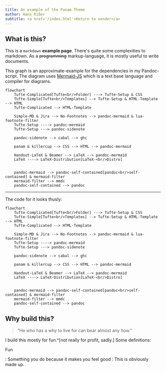 ```yaml
---
title: An example of the Panam Theme
author: Hans Rißer
subtitle: <a href='/index.html'>Return to sender</a>
---
```


## What is this?

This is a `markdown` **example page**.
There's quite some complexities to markdown.
As a ~~programming~~ markup-language, it is mostly useful to write documents.

This graph is an approximate-example for the dependencies in my Pandoc-script.
The diagram uses [Mermaid-JS](https://mermaid.js.org/#/) which is a text base language and compiler for diagrams.

```mermaid
flowchart
    Tufte-Complicated[Tufte<br/>Folder] ---> Tufte-Setup & CSS
    Tufte-Simple[Tufte<br/>Templates] --> Tufte-Setup & HTML-Template --> HTML
    Tufte-Complicated --> HTML-Template
    
    Simple-MD & Jira --> No-Footnotes --> pandoc-mermaid & lua-footnote-filter
    Tufte-Setup ----> pandoc-mermaid 
    Tufte-Setup ---> pandoc-sidenote
    
    pandoc-sidenote --> cabal --> ghc
    
    panam & killercup --> CSS --> HTML --> pandoc-mermaid
    
    Handout-LaTeX & Beamer --> LaTeX --> pandoc-mermaid
    LaTeX ----> LaTeX-Distribution[LaTeX-<br/>Distro]


    pandoc-mermaid --> pandoc-self-contained[pandoc<br/>self-contained] & mermaid-filter
    mermaid-filter --> mmdc
    pandoc-self-contained --> pandoc
```

---

The code for it looks thusly:

```
flowchart
    Tufte-Complicated[Tufte<br/>Folder] ---> Tufte-Setup & CSS
    Tufte-Simple[Tufte<br/>Templates] --> Tufte-Setup & HTML-Template --> HTML
    Tufte-Complicated --> HTML-Template
    
    Simple-MD & Jira --> No-Footnotes --> pandoc-mermaid & lua-footnote-filter
    Tufte-Setup ----> pandoc-mermaid 
    Tufte-Setup ---> pandoc-sidenote
    
    pandoc-sidenote --> cabal --> ghc
    
    panam & killercup --> CSS --> HTML --> pandoc-mermaid
    
    Handout-LaTeX & Beamer --> LaTeX --> pandoc-mermaid
    LaTeX ----> LaTeX-Distribution[LaTeX-<br/>Distro]


    pandoc-mermaid --> pandoc-self-contained[pandoc<br/>self-contained] & mermaid-filter
    mermaid-filter --> mmdc
    pandoc-self-contained --> pandoc
```

## Why build this?

> “He who has a why to live for can bear almost any how.”

I build this mostly for fun.^[not really for profit, sadly.]
Some definitions:

Fun

: Something you do because it makes you feel good
: This is obviously made up.
